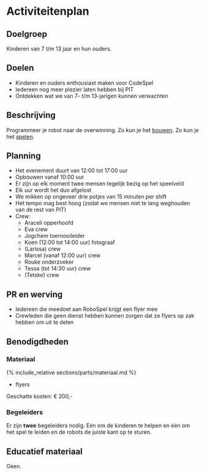 # <a name="activiteitenplan"></a>Activiteitenplan

## Doelgroep

Kinderen van 7 t/m 13 jaar en hun ouders.

## Doelen

* Kinderen en ouders enthousiast maken voor CodeSpel
* Iedereen nog meer plezier laten hebben bij PIT
* Ontdekken wat we van 7- t/m 13-jarigen kunnen verwachten

## Beschrijving

Programmeer je robot naar de overwinning.
Zo kun je het [bouwen](#bouwen).
Zo kun je het [spelen](#spelen).

## Planning

* Het evenement duurt van 12:00 tot 17:00 uur
* Opbouwen vanaf 10:00 uur
* Er zijn op elk moment twee mensen tegelijk bezig op het speelveld
* Elk uur wordt het duo afgelost
* We mikken op ongeveer drie potjes van 15 minuten per shift
* Het tempo mag best hoog (zodat we mensen niet te lang weghouden van de rest van PIT)
* Crew:
  * Araceli <span class="label label-info">opperhoofd</span>
  * Eva <span class="label label-info">crew</span>
  * Jogchem <span class="label label-info">toernooileider</span>
  * Koen (12:00 tot 14:00 uur) <span class="label label-info">fotograaf</span>
  * (Larissa) <span class="label label-info">crew</span>
  * Marcel (vanaf 12:00 uur) <span class="label label-info">crew</span>
  * Rouke <span class="label label-info">onderzoeker</span>
  * Tessa (tot 14:30 uur) <span class="label label-info">crew</span>
  * (Tetske) <span class="label label-info">crew</span>

## PR en werving

* Iedereen die meedoet aan RoboSpel krijgt een flyer mee
* Crewleden die geen dienst hebben kunnen zorgen dat ze flyers op zak hebben om uit te delen

## Benodigdheden

### Materiaal

{% include_relative sections/parts/materiaal.md %}
* flyers

Geschatte kosten: &euro; 200,-

### Begeleiders

Er zijn **twee** begeleiders nodig.
E&eacute;n om de kinderen te helpen en &eacute;&eacute;n om het spel te leiden en de robots de juiste kant op te sturen.

## Educatief materiaal

Geen.